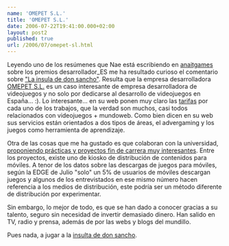 ```yaml
---
name: 'OMEPET S.L.'
title: 'OMEPET S.L.'
date: 2006-07-22T19:41:00.000+02:00
layout: post2
published: true
url: /2006/07/omepet-sl.html
---
```


Leyendo uno de los resúmenes que Nae está escribiendo en [anaitgames](http://www.anaitgames.com/) sobre los premios desarrollador\_ES me ha resultado curioso el comentario sobre ["La insula de don sancho"](http://www.anaitgames.com/?p=1091). Resulta que la empresa desarrolladora [OMEPET S.L.](http://www.omepet.es/) es un caso interesante de empresa desarrolladora de videojuegos y no solo por dedicarse al desarrollo de videojuegos en España... :). Lo interesante... en su web ponen muy claro las [tarifas](http://www.omepet.es/catalogos.php) por cada uno de los trabajos, que la verdad son muchos, casi todos relacionados con videojuegos + mundoweb. Como bien dicen en su web sus servicios están orientados a dos tipos de áreas, el advergaming y los juegos como herramienta de aprendizaje.  
  
Otra de las cosas que me ha gustado es que colaboran con la universidad, [proponiendo prácticas y proyectos fin de carrera muy interesantes](http://www.omepet.es/empresa.php). Entre los proyectos, existe uno de kiosko de distribución de contenidos para móviles. A tenor de los datos sobre las descargas de juegos para móviles, según la EDGE de Julio "solo" un 5% de usuarios de móviles descargan juegos y algunos de los entrevistados en ese mismo número hacen referencia a los medios de distribución, este podría ser un método diferente de distribución por experimentar.  
  
  
Sin embargo, lo mejor de todo, es que se han dado a conocer gracias a su talento, seguro sin necesidad de invertir demasiado dinero. Han salido en TV, radio y prensa, además de por las webs y blogs del mundillo.  
  
Pues nada, a jugar a la [insulta de don sancho](http://www.insulasancho.com/).